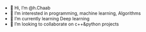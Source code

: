 - 👋 Hi, I’m @h.Chaab
- 👀 I’m interested in programming, machine learning, Algorithms
- 🌱 I’m currently learning Deep learning
- 💞 I’m looking to collaborate on c++&python projects


<!---
homa1chaab/homa1chaab is a ✨ special ✨ repository because its `README.md` (this file) appears on your GitHub profile.
You can click the Preview link to take a look at your changes.
--->
